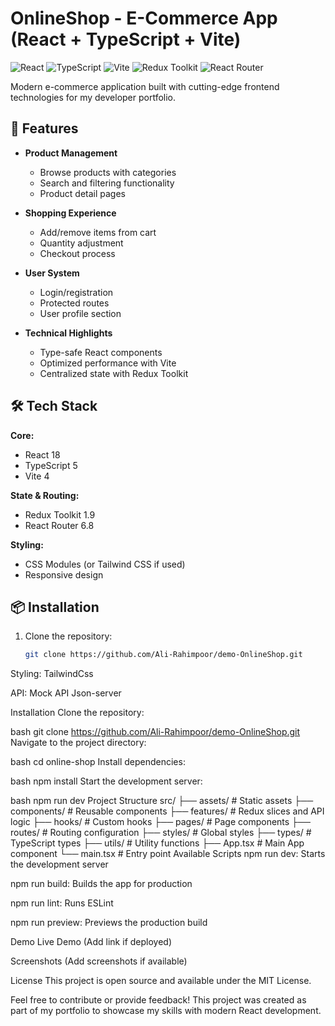# OnlineShop - E-Commerce App (React + TypeScript + Vite)

![React](https://img.shields.io/badge/React-18.2-%2361DAFB)
![TypeScript](https://img.shields.io/badge/TypeScript-5.0-%233178C6)
![Vite](https://img.shields.io/badge/Vite-4.0-%646CFF)
![Redux Toolkit](https://img.shields.io/badge/Redux_Toolkit-1.9-%764ABC)
![React Router](https://img.shields.io/badge/React_Router-6.8-%CA4245)

Modern e-commerce application built with cutting-edge frontend technologies for my developer portfolio.

## 🚀 Features

- **Product Management**
  - Browse products with categories
  - Search and filtering functionality
  - Product detail pages

- **Shopping Experience**
  - Add/remove items from cart
  - Quantity adjustment
  - Checkout process

- **User System**
  - Login/registration
  - Protected routes
  - User profile section

- **Technical Highlights**
  - Type-safe React components
  - Optimized performance with Vite
  - Centralized state with Redux Toolkit

## 🛠️ Tech Stack

**Core:**
- React 18
- TypeScript 5
- Vite 4

**State & Routing:**
- Redux Toolkit 1.9
- React Router 6.8

**Styling:**
- CSS Modules (or Tailwind CSS if used)
- Responsive design

## 📦 Installation

1. Clone the repository:
   ```bash
   git clone https://github.com/Ali-Rahimpoor/demo-OnlineShop.git

Styling: TailwindCss

API: Mock API Json-server

Installation
Clone the repository:

bash
git clone https://github.com/Ali-Rahimpoor/demo-OnlineShop.git
Navigate to the project directory:

bash
cd online-shop
Install dependencies:

bash
npm install
Start the development server:

bash
npm run dev
Project Structure
src/
├── assets/            # Static assets
├── components/        # Reusable components
├── features/          # Redux slices and API logic
├── hooks/             # Custom hooks
├── pages/             # Page components
├── routes/            # Routing configuration
├── styles/            # Global styles
├── types/             # TypeScript types
├── utils/             # Utility functions
├── App.tsx            # Main App component
└── main.tsx           # Entry point
Available Scripts
npm run dev: Starts the development server

npm run build: Builds the app for production

npm run lint: Runs ESLint

npm run preview: Previews the production build

Demo
Live Demo (Add link if deployed)

Screenshots
(Add screenshots if available)

License
This project is open source and available under the MIT License.

Feel free to contribute or provide feedback! This project was created as part of my portfolio to showcase my skills with modern React development.
